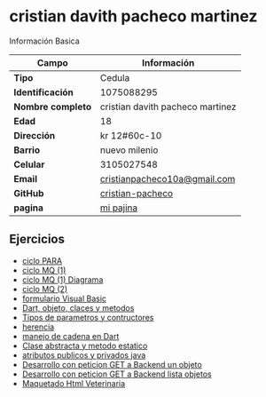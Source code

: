 # cristian davith pacheco martinez
Información Basica

| Campo | Información |
| --- | --- |
| **Tipo** | Cedula |
| **Identificación** | 1075088295|
| **Nombre completo** | cristian davith pacheco martinez |
| **Edad** | 18 |
| **Dirección** | kr 12#60c-10|
| **Barrio** | nuevo milenio |
| **Celular** | 3105027548|
| **Email** | cristianpacheco10a@gmail.com |
| **GitHub** |[cristian-pacheco](https://github.com/Cristian-pacheco) |
| **pagina** |[mi pajina](https://cristian-pacheco.github.io/)

## Ejercicios

- [ciclo PARA](ADSO4.md)
- [ciclo MQ (1)](ADSO5.md)
- [ciclo MQ (1) Diagrama](ADSO5(diagrama).png)
- [ciclo MQ (2)](ADSO6.md)
- [formulario Visual Basic](ADSO7.md)
- [Dart, objeto, claces y metodos](ADSO8.md)
- [Tipos de parametros y contructores](ADSO9.md)
- [herencia](ADSO10.md)
- [manejo de cadena en Dart](ADSO11.md)
- [Clase abstracta y metodo estatico](ADSO12.1.md)
- [atributos publicos y privados java](ADSO12.2.md)
- [Desarrollo con peticion GET a Backend un objeto](ADSO13)
- [Desarrollo con peticion GET a Backend lista objetos](ADSO14)
- [Maquetado Html Veterinaria](ADSO17)
